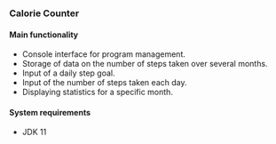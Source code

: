 ### Calorie Counter

#### Main functionality
- Console interface for program management.
- Storage of data on the number of steps taken over several months.
- Input of a daily step goal.
- Input of the number of steps taken each day.
- Displaying statistics for a specific month.

#### System requirements
- JDK 11
